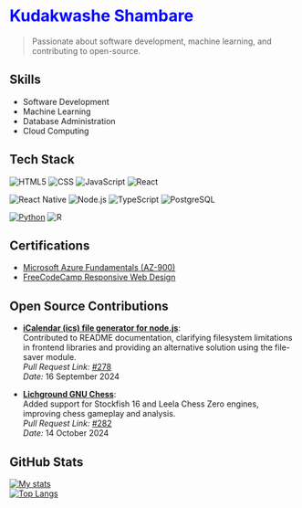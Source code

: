 # <font color="blue">Kudakwashe Shambare</font>

> Passionate about software development, machine learning, and contributing to open-source.





## Skills
- Software Development
- Machine Learning
- Database Administration
- Cloud Computing

## Tech Stack

![HTML5](https://img.shields.io/badge/HTML5-E34F26?style=for-the-badge&logo=html5&logoColor=white) ![CSS](https://img.shields.io/badge/CSS3-1572B6?style=for-the-badge&logo=css3&logoColor=white) ![JavaScript](https://img.shields.io/badge/JavaScript-323330?style=for-the-badge&logo=javascript&logoColor=F7DF1E) ![React](https://img.shields.io/badge/React-20232A?style=for-the-badge&logo=react&logoColor=61DAFB)


![React Native](https://img.shields.io/badge/React_Native-20232A?style=for-the-badge&logo=react&logoColor=61DAFB) ![Node.js](https://img.shields.io/badge/Node.js-43853D?style=for-the-badge&logo=node.js&logoColor=white) ![TypeScript](https://img.shields.io/badge/TypeScript-007ACC?style=for-the-badge&logo=typescript&logoColor=white) ![PostgreSQL](https://img.shields.io/badge/PostgreSQL-316192?style=for-the-badge&logo=postgresql&logoColor=white)


[![Python](https://img.shields.io/badge/Python-3776AB?style=for-the-badge&logo=python&logoColor=white)](https://www.python.org/) ![R](https://img.shields.io/badge/R-276DC3?style=for-the-badge&logo=r&logoColor=white)

## Certifications

- [Microsoft Azure Fundamentals (AZ-900)](https://www.credly.com/badges/cb6292e1-277d-43fb-b8b4-5bb1de881f12)  
- [FreeCodeCamp Responsive Web Design](https://www.freecodecamp.org/certification/kudahshambare/responsive-web-design)

## Open Source Contributions

- **[iCalendar (ics) file generator for node.js](https://github.com/adamgibbons/ics)**:  
  Contributed to README documentation, clarifying filesystem limitations in frontend libraries and providing an alternative solution using the file-saver module.  
  *Pull Request Link:* [#278](https://github.com/adamgibbons/ics/pull/278)  
  *Date:* 16 September 2024

- **[Lichground GNU Chess](https://github.com/ml-research/lichground)**:  
  Added support for Stockfish 16 and Leela Chess Zero engines, improving chess gameplay and analysis.  
  *Pull Request Link:* [#282](https://github.com/ml-research/lichground/pull/282)  
  *Date:* 14 October 2024

## GitHub Stats

[![My stats](https://github-readme-stats.vercel.app/api?username=KudahShambare&show_icons=true&theme=radical&count_private=true)](https://github.com/KudahShambare)  
[![Top Langs](https://github-readme-stats.vercel.app/api/top-langs/?username=KudahShambare&langs_count=10&layout=donut)](https://github.com/KudahShambare)

